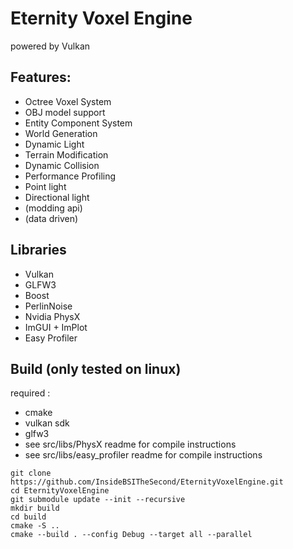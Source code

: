 # Eternity Voxel Engine
powered by Vulkan

## Features:
 - Octree Voxel System
 - OBJ model support
 - Entity Component System
 - World Generation
 - Dynamic Light
 - Terrain Modification
 - Dynamic Collision
 - Performance Profiling
 - Point light
 - Directional light
 - (modding api)
 - (data driven)

## Libraries
 - Vulkan
 - GLFW3
 - Boost
 - PerlinNoise
 - Nvidia PhysX
 - ImGUI + ImPlot
 - Easy Profiler

## Build (only tested on linux)
required :
 - cmake
 - vulkan sdk
 - glfw3
 - see src/libs/PhysX readme for compile instructions
 - see src/libs/easy_profiler readme for compile instructions

```
git clone https://github.com/InsideBSITheSecond/EternityVoxelEngine.git
cd EternityVoxelEngine
git submodule update --init --recursive
mkdir build
cd build
cmake -S ..
cmake --build . --config Debug --target all --parallel
```
 
